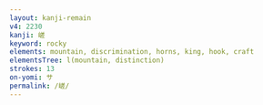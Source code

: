 ```yaml
---
layout: kanji-remain
v4: 2230
kanji: 嵯
keyword: rocky
elements: mountain, discrimination, horns, king, hook, craft
elementsTree: l(mountain, distinction)
strokes: 13
on-yomi: サ
permalink: /嵯/
---
```






